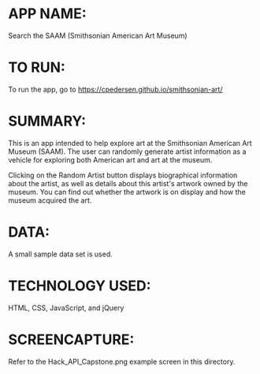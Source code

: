 # APP NAME:
Search the SAAM (Smithsonian American Art Museum)

# TO RUN:
To run the app, go to https://cpedersen.github.io/smithsonian-art/

# SUMMARY:
This is an app intended to help explore art at the Smithsonian American Art Museum (SAAM). The user can randomly generate artist information as a vehicle for exploring both American art and art at the museum. 

Clicking on the Random Artist button displays biographical information about the artist, as well as details about this artist's artwork owned by the museum. You can find out whether the artwork is on display and how the museum acquired the art. 

# DATA: 
A small sample data set is used.

# TECHNOLOGY USED:
HTML, CSS, JavaScript, and jQuery

# SCREENCAPTURE:
Refer to the Hack_API_Capstone.png example screen in this directory.
